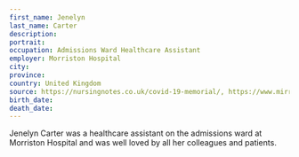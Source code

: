 ```yaml
---
first_name: Jenelyn
last_name: Carter
description: 
portrait: 
occupation: Admissions Ward Healthcare Assistant
employer: Morriston Hospital
city: 
province: 
country: United Kingdom
source: https://nursingnotes.co.uk/covid-19-memorial/, https://www.mirror.co.uk/news/uk-news/least-55-nhs-staff-died-21889213
birth_date: 
death_date: 
---
```


Jenelyn Carter was a healthcare assistant on the admissions ward at Morriston Hospital and was well loved by all her colleagues and patients.